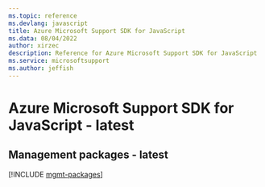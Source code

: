 ```yaml
---
ms.topic: reference
ms.devlang: javascript
title: Azure Microsoft Support SDK for JavaScript
ms.data: 08/04/2022
author: xirzec
description: Reference for Azure Microsoft Support SDK for JavaScript
ms.service: microsoftsupport
ms.author: jeffish
---
```

# Azure Microsoft Support SDK for JavaScript - latest

## Management packages - latest
[!INCLUDE [mgmt-packages](microsoft-support-mgmt-index.md)]